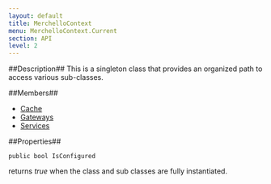 ```yaml
---
layout: default
title: MerchelloContext
menu: MerchelloContext.Current
section: API
level: 2
---
```

##Description##
This is a singleton class that provides an organized path to access various sub-classes.

##Members##
- [Cache](/api/merchellocontext/merchellocontext-current-cache)
- [Gateways](/api/merchellocontext/merchellocontext-current-gateways)
- [Services](/api/merchellocontext/merchellocontext-current-services)

##Properties##

    public bool IsConfigured

returns _true_ when the class and sub classes are fully instantiated.
